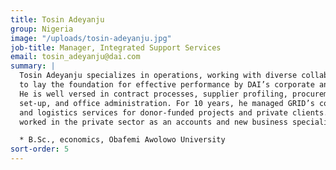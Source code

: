 ```yaml
---
title: Tosin Adeyanju
group: Nigeria
image: "/uploads/tosin-adeyanju.jpg"
job-title: Manager, Integrated Support Services
email: tosin_adeyanju@dai.com
summary: |
  Tosin Adeyanju specializes in operations, working with diverse collaborators
  to lay the foundation for effective performance by DAI’s corporate and project teams.
  He is well versed in contract processes, supplier profiling, procurement, project
  set-up, and office administration. For 10 years, he managed GRID’s consulting, procurement,
  and logistics services for donor-funded projects and private clients. Earlier, Tosin
  worked in the private sector as an accounts and new business specialist.

  * B.Sc., economics, Obafemi Awolowo University
sort-order: 5
---
```


